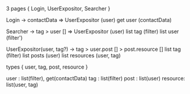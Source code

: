 
3 pages { Login, UserExpositor, Searcher }

Login -> contactData => UserExpositor (user)
    get user (contactData)

Searcher -> tag > user [] => UserExpositor (user)
    list tag (filter)
    list user (filter')

UserExpositor(user, tag?) -> tag > user.post [] > post.resource []
    list tag (filter)
    list posts (user)
    list resources (user, tag)

types { user, tag, post, resource }

user    : list(filter), get(contactData)
tag     : list(filter)
post    : list(user)
resource: list(user, tag)
